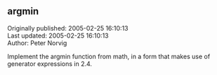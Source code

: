 ## argmin  
Originally published: 2005-02-25 16:10:13  
Last updated: 2005-02-25 16:10:13  
Author: Peter Norvig  
  
Implement the argmin function from math, in a form that makes use of generator expressions in 2.4.